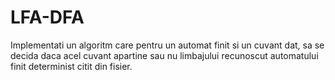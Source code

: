 # LFA-DFA
  
  Implementati un algoritm care pentru un automat finit si un cuvant dat, sa se decida daca acel cuvant apartine sau nu limbajului recunoscut automatului finit determinist citit din fisier.

